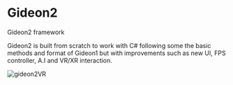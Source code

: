 # Gideon2
Gideon2 framework

Gideon2 is built from scratch to work with C# following some the basic methods and format of Gideon1 but with improvements such as new UI, FPS controller, A.I and VR/XR interaction.

![gideon2VR](https://github.com/AlienCyberCoat/Gideon2-VR/assets/77039180/f7c2100d-b587-4b1b-b9e9-353efe662b22)





